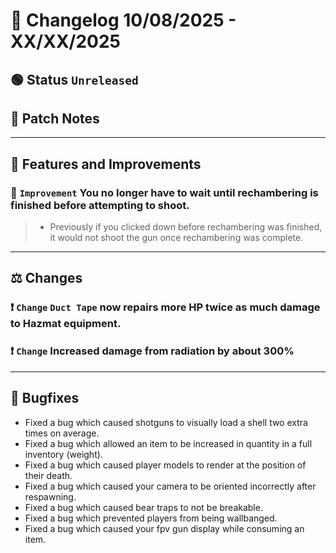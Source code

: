 # 📑 Changelog 10/08/2025 - XX/XX/2025

## 🟢 Status `Unreleased`

## 💬 Patch Notes

________

## 📢 Features and Improvements

### 🔼 `Improvement` You no longer have to wait until rechambering is finished before attempting to shoot.
>- Previously if you clicked down before rechambering was finished, it would not shoot the gun once rechambering was complete.
________

## ⚖️ Changes

### ❗ `Change` `Duct Tape` now repairs more HP twice as much damage to Hazmat equipment.

### ❗ `Change` Increased damage from radiation by about 300%
________

## 🐛 Bugfixes
- Fixed a bug which caused shotguns to visually load a shell two extra times on average.
- Fixed a bug which allowed an item to be increased in quantity in a full inventory (weight).
- Fixed a bug which caused player models to render at the position of their death.
- Fixed a bug which caused your camera to be oriented incorrectly after respawning.
- Fixed a bug which caused bear traps to not be breakable.
- Fixed a bug which prevented players from being wallbanged.
- Fixed a bug which caused your fpv gun display while consuming an item.

